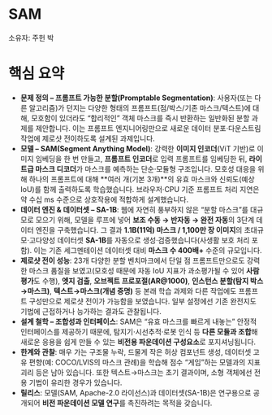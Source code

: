 # SAM

소유자: 주헌 박

# 핵심 요약

- **문제 정의 – 프롬프트 가능한 분할(Promptable Segmentation)**: 사용자(또는 다른 알고리즘)가 던지는 다양한 형태의 프롬프트(점/박스/기존 마스크/텍스트)에 대해, 모호함이 있더라도 “합리적인” 객체 마스크를 즉시 반환하는 일반화된 분할 과제를 제안합니다. 이는 프롬프트 엔지니어링만으로 새로운 데이터 분포·다운스트림 작업에 제로샷 전이하도록 설계된 과제입니다.
- **모델 – SAM(Segment Anything Model)**: 강력한 **이미지 인코더**(ViT 기반)로 이미지 임베딩을 한 번 만들고, **프롬프트 인코더**로 입력 프롬프트를 임베딩한 뒤, **라이트급 마스크 디코더**가 마스크를 예측하는 단순·모듈형 구조입니다. 모호성 대응을 위해 하나의 프롬프트에 대해 **여러 개(기본 3개)**의 유효 마스크와 신뢰도(예상 IoU)를 함께 출력하도록 학습했습니다. 브라우저·CPU 기준 프롬프트 처리 지연은 약 수십 ms 수준으로 상호작용에 적합하게 설계했습니다.
- **데이터 엔진 & 데이터셋 – SA-1B**: 웹에 자연히 풍부하지 않은 “분할 마스크”를 대규모로 모으기 위해, 모델을 루프에 넣어 **보조 수동 → 반자동 → 완전 자동**의 3단계 데이터 엔진을 구축했습니다. 그 결과 **1.1B(11억) 마스크 / 1,100만 장 이미지**의 초대규모·고다양성 데이터셋 **SA-1B**를 자동으로 생성·검증했습니다(사생활 보호 처리 포함). 이는 기존 세그멘테이션 데이터셋 대비 **마스크 수 400배+** 수준의 규모입니다.
- **제로샷 전이 성능**: 23개 다양한 분할 벤치마크에서 단일 점 프롬프트만으로도 강력한 마스크 품질을 보였고(모호성 때문에 자동 IoU 지표가 과소평가될 수 있어 **사람 평가**도 수행), **엣지 검출**, **오브젝트 프로포절(AR@1000)**, **인스턴스 분할(탐지 박스→마스크)**, **텍스트→마스크(개념 증명)** 등 본래 학습 과제와 다른 작업에도 프롬프트 구성만으로 제로샷 전이가 가능함을 보였습니다. 일부 설정에선 기존 완전지도 기법에 근접하거나 능가하는 결과도 관찰됩니다.
- **설계 철학 – 조합성과 인터페이스**: SAM은 “유효 마스크를 빠르게 내놓는” 안정적 인터페이스를 제공하기 때문에, 탐지기·시선추적·로봇 인식 등 **다른 모듈과 조합**해 새로운 응용을 쉽게 만들 수 있는 **비전용 파운데이션 구성요소**로 포지셔닝됩니다.
- **한계와 관찰**: 매우 가는 구조물 누락, 드물게 작은 허상 컴포넌트 생성, 데이터셋 고유 편향(예: COCO/LVIS의 마스크 관례)을 학습해 점수 “게임”하는 모델과의 지표 괴리 등은 남아 있습니다. 또한 텍스트→마스크는 초기 결과이며, 소형 객체에선 전용 기법이 유리한 경우가 있습니다.
- **릴리스**: 모델(SAM, Apache-2.0 라이선스)과 데이터셋(SA-1B)은 연구용으로 공개되어 **비전 파운데이션 모델 연구**를 촉진하려는 목적을 갖습니다.